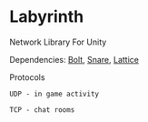 # Labyrinth
Network Library For Unity

Dependencies: [Bolt](https://github.com/maelishere/Bolt), [Snare](https://github.com/maelishere/Snare), [Lattice](https://github.com/maelishere/Lattice)


Protocols
  
    UDP - in game activity
  
    TCP - chat rooms
